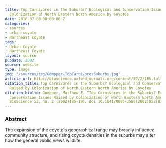 ```yaml
---
title: Top Carnivores in the Suburbs? Ecological and Conservation Issues Raised by
  Colonization of North Eastern North America by Coyotes
date: 2016-07-08 00:00:00 Z
categories:
- sources
- urban-coyote
- Northeast Coyote
tags:
- Urban Coyote
- Northeast Coyote
layout: source
pubdate: 2002
source: website
type: image
img: "/sources/img/Gompper-TopCarnivoresSuburbs.jpg"
article_url: http://bioscience.oxfordjournals.org/content/52/2/185.full
citation_title: Top Carnivores in the Suburbs? Ecological and Conservation Issues
  Raised by Colonization of North Eastern North America by Coyotes
citation_biblio: Gompper, Matthew E. “Top Carnivores in the Suburbs? Ecological and
  Conservation Issues Raised by Colonization of North Eastern North America by Coyotes.”
  BioScience 52, no. 2 (2002)185-190. doi 10.1641/0006-3568(2002)052[0185:TCITSE]2.0.CO;2.
---
```


### Abstract
The expansion of the coyote's geographical range may broadly influence community structure, and rising coyote densities in the suburbs may alter how the general public views wildlife.
